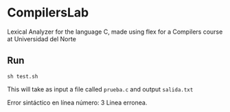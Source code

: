 # CompilersLab

Lexical Analyzer for the language C, made using flex for a Compilers course at Universidad del Norte

## Run

`sh test.sh`

This will take as input a file called `prueba.c` and output `salida.txt`

Error sintáctico en línea número: 3
Linea erronea.